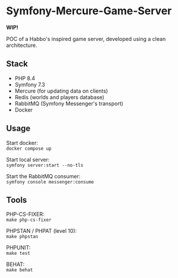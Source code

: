 # Symfony-Mercure-Game-Server

**WIP!**

POC of a Habbo's inspired game server, developed using a clean architecture.

## Stack

- PHP 8.4
- Symfony 7.3
- Mercure (for updating data on clients)
- Redis (worlds and players database)
- RabbitMQ (Symfony Messenger's transport)
- Docker

## Usage

Start docker:<br>
`docker compose up`

Start local server:<br>
`symfony server:start --no-tls`

Start the RabbitMQ consumer:<br>
`symfony console messenger:consume`

## Tools

PHP-CS-FIXER:<br>
`make php-cs-fixer`

PHPSTAN / PHPAT (level 10):<br>
`make phpstan`

PHPUNIT:<br>
`make test`

BEHAT:<br>
`make behat`
